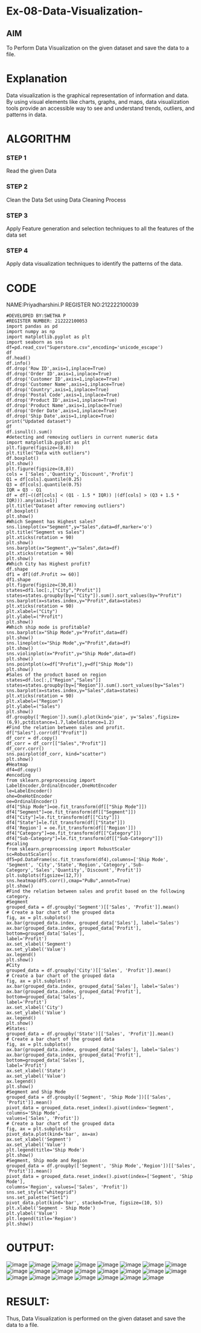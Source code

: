 # Ex-08-Data-Visualization-

## AIM
To Perform Data Visualization on the given dataset and save the data to a file. 

# Explanation
Data visualization is the graphical representation of information and data. By using visual elements like charts, graphs, and maps, data visualization tools provide an accessible way to see and understand trends, outliers, and patterns in data.

# ALGORITHM
### STEP 1
Read the given Data
### STEP 2
Clean the Data Set using Data Cleaning Process
### STEP 3
Apply Feature generation and selection techniques to all the features of the data set
### STEP 4
Apply data visualization techniques to identify the patterns of the data.


# CODE
NAME:Priyadharshini.P
REGISTER NO:212222100039
```
#DEVELOPED BY:SWETHA P 
#REGISTER NUMBER: 212222100053
import pandas as pd
import numpy as np
import matplotlib.pyplot as plt
import seaborn as sns
df=pd.read_csv("Superstore.csv",encoding='unicode_escape')
df
df.head()
df.info()
df.drop('Row ID',axis=1,inplace=True)
df.drop('Order ID',axis=1,inplace=True)
df.drop('Customer ID',axis=1,inplace=True)
df.drop('Customer Name',axis=1,inplace=True)
df.drop('Country',axis=1,inplace=True)
df.drop('Postal Code',axis=1,inplace=True)
df.drop('Product ID',axis=1,inplace=True)
df.drop('Product Name',axis=1,inplace=True)
df.drop('Order Date',axis=1,inplace=True)
df.drop('Ship Date',axis=1,inplace=True)
print("Updated dataset")
df
df.isnull().sum()
#detecting and removing outliers in current numeric data
import matplotlib.pyplot as plt
plt.figure(figsize=(8,8))
plt.title("Data with outliers")
df.boxplot()
plt.show()
plt.figure(figsize=(8,8))
cols = ['Sales','Quantity','Discount','Profit']
Q1 = df[cols].quantile(0.25)
Q3 = df[cols].quantile(0.75)
IQR = Q3 - Q1
df = df[~((df[cols] < (Q1 - 1.5 * IQR)) |(df[cols] > (Q3 + 1.5 * IQR))).any(axis=1)]
plt.title("Dataset after removing outliers")
df.boxplot()
plt.show()
#Which Segment has Highest sales?
sns.lineplot(x="Segment",y="Sales",data=df,marker='o')
plt.title("Segment vs Sales")
plt.xticks(rotation = 90)
plt.show()
sns.barplot(x="Segment",y="Sales",data=df)
plt.xticks(rotation = 90)
plt.show()
#Which City has Highest profit?
df.shape
df1 = df[(df.Profit >= 60)]
df1.shape
plt.figure(figsize=(30,8))
states=df1.loc[:,["City","Profit"]]
states=states.groupby(by=["City"]).sum().sort_values(by="Profit")
sns.barplot(x=states.index,y="Profit",data=states)
plt.xticks(rotation = 90)
plt.xlabel=("City")
plt.ylabel=("Profit")
plt.show()
#Which ship mode is profitable?
sns.barplot(x="Ship Mode",y="Profit",data=df)
plt.show()
sns.lineplot(x="Ship Mode",y="Profit",data=df)
plt.show()
sns.violinplot(x="Profit",y="Ship Mode",data=df)
plt.show()
sns.pointplot(x=df["Profit"],y=df["Ship Mode"])
plt.show()
#Sales of the product based on region
states=df.loc[:,["Region","Sales"]]
states=states.groupby(by=["Region"]).sum().sort_values(by="Sales")
sns.barplot(x=states.index,y="Sales",data=states)
plt.xticks(rotation = 90)
plt.xlabel=("Region")
plt.ylabel=("Sales")
plt.show()
df.groupby(['Region']).sum().plot(kind='pie', y='Sales',figsize=
(6,9),pctdistance=1.7,labeldistance=1.2)
#Find the relation between sales and profit.
df["Sales"].corr(df["Profit"])
df_corr = df.copy()
df_corr = df_corr[["Sales","Profit"]]
df_corr.corr()
sns.pairplot(df_corr, kind="scatter")
plt.show()
#Heatmap
df4=df.copy()
#encoding
from sklearn.preprocessing import LabelEncoder,OrdinalEncoder,OneHotEncoder
le=LabelEncoder()
ohe=OneHotEncoder
oe=OrdinalEncoder()
df4["Ship Mode"]=oe.fit_transform(df[["Ship Mode"]])
df4["Segment"]=oe.fit_transform(df[["Segment"]])
df4["City"]=le.fit_transform(df[["City"]])
df4["State"]=le.fit_transform(df[["State"]])
df4['Region'] = oe.fit_transform(df[['Region']])
df4["Category"]=oe.fit_transform(df[["Category"]])
df4["Sub-Category"]=le.fit_transform(df[["Sub-Category"]])
#scaling
from sklearn.preprocessing import RobustScaler
sc=RobustScaler()
df5=pd.DataFrame(sc.fit_transform(df4),columns=['Ship Mode', 'Segment', 'City','State','Region','Category','Sub-Category','Sales','Quantity','Discount','Profit'])
plt.subplots(figsize=(12,7))
sns.heatmap(df5.corr(),cmap="PuBu",annot=True)
plt.show()
#Find the relation between sales and profit based on the following category.
#Segment
grouped_data = df.groupby('Segment')[['Sales', 'Profit']].mean()
# Create a bar chart of the grouped data
fig, ax = plt.subplots()
ax.bar(grouped_data.index, grouped_data['Sales'], label='Sales')
ax.bar(grouped_data.index, grouped_data['Profit'], bottom=grouped_data['Sales'],
label='Profit')
ax.set_xlabel('Segment')
ax.set_ylabel('Value')
ax.legend()
plt.show()
#City
grouped_data = df.groupby('City')[['Sales', 'Profit']].mean()
# Create a bar chart of the grouped data
fig, ax = plt.subplots()
ax.bar(grouped_data.index, grouped_data['Sales'], label='Sales')
ax.bar(grouped_data.index, grouped_data['Profit'], bottom=grouped_data['Sales'],
label='Profit')
ax.set_xlabel('City')
ax.set_ylabel('Value')
ax.legend()
plt.show()
#States:
grouped_data = df.groupby('State')[['Sales', 'Profit']].mean()
# Create a bar chart of the grouped data
fig, ax = plt.subplots()
ax.bar(grouped_data.index, grouped_data['Sales'], label='Sales')
ax.bar(grouped_data.index, grouped_data['Profit'], bottom=grouped_data['Sales'],
label='Profit')
ax.set_xlabel('State')
ax.set_ylabel('Value')
ax.legend()
plt.show()
#Segment and Ship Mode
grouped_data = df.groupby(['Segment', 'Ship Mode'])[['Sales', 'Profit']].mean()
pivot_data = grouped_data.reset_index().pivot(index='Segment', columns='Ship Mode',
values=['Sales', 'Profit'])
# Create a bar chart of the grouped data
fig, ax = plt.subplots()
pivot_data.plot(kind='bar', ax=ax)
ax.set_xlabel('Segment')
ax.set_ylabel('Value')
plt.legend(title='Ship Mode')
plt.show()
#Segment, Ship mode and Region
grouped_data = df.groupby(['Segment', 'Ship Mode','Region'])[['Sales', 'Profit']].mean()
pivot_data = grouped_data.reset_index().pivot(index=['Segment', 'Ship Mode'],
columns='Region', values=['Sales', 'Profit'])
sns.set_style("whitegrid")
sns.set_palette("Set1")
pivot_data.plot(kind='bar', stacked=True, figsize=(10, 5))
plt.xlabel('Segment - Ship Mode')
plt.ylabel('Value')
plt.legend(title='Region')
plt.show()
```
# OUTPUT:
![image](https://github.com/Priyadharshini-Er/Ex-08-Data-Visualization-/assets/119558093/91702bf9-e553-4326-a009-eb0363cceb4c)
![image](https://github.com/Priyadharshini-Er/Ex-08-Data-Visualization-/assets/119558093/81bbe7a8-c451-44ae-a945-a28f29268b12)
![image](https://github.com/Priyadharshini-Er/Ex-08-Data-Visualization-/assets/119558093/05591653-b175-4d61-9d77-fc06a565f927)
![image](https://github.com/Priyadharshini-Er/Ex-08-Data-Visualization-/assets/119558093/b7540ecb-7d3f-4e5f-a1ba-48f4ac6e07e5)
![image](https://github.com/Priyadharshini-Er/Ex-08-Data-Visualization-/assets/119558093/ef5eac8e-e98f-4b57-9436-507f53cd5d56)
![image](https://github.com/Priyadharshini-Er/Ex-08-Data-Visualization-/assets/119558093/7002d356-e7f7-470d-bc8e-703c5e1dd140)
![image](https://github.com/Priyadharshini-Er/Ex-08-Data-Visualization-/assets/119558093/47388148-a922-4cc5-b1b8-0a6810993d1a)
![image](https://github.com/Priyadharshini-Er/Ex-08-Data-Visualization-/assets/119558093/d77f4c18-b707-4e15-b61a-282694a43f8e)
![image](https://github.com/Priyadharshini-Er/Ex-08-Data-Visualization-/assets/119558093/146ca225-eb4d-422e-ac98-b6bd1e3b12fd)
![image](https://github.com/Priyadharshini-Er/Ex-08-Data-Visualization-/assets/119558093/41a186f6-5d9c-4d70-9a03-670a7c15e9df)
![image](https://github.com/Priyadharshini-Er/Ex-08-Data-Visualization-/assets/119558093/2a6cd428-a7d9-4ad8-86df-aa3c5282ac94)
![image](https://github.com/Priyadharshini-Er/Ex-08-Data-Visualization-/assets/119558093/ed353f22-3782-4a1e-82bf-1c7ad5616649)
![image](https://github.com/Priyadharshini-Er/Ex-08-Data-Visualization-/assets/119558093/7c5cbc01-cca5-4408-a8c3-e592fa518e23)
![image](https://github.com/Priyadharshini-Er/Ex-08-Data-Visualization-/assets/119558093/c765e8d7-050e-44da-86e2-e6df0206b9cf)
![image](https://github.com/Priyadharshini-Er/Ex-08-Data-Visualization-/assets/119558093/278f2e73-151f-4cf6-8132-02442d77acc1)
![image](https://github.com/Priyadharshini-Er/Ex-08-Data-Visualization-/assets/119558093/766a5d13-3870-43cb-a55f-aa94cc45425b)
![image](https://github.com/Priyadharshini-Er/Ex-08-Data-Visualization-/assets/119558093/a1efcac9-718f-4b16-89b4-9b8a71b7c36f)
![image](https://github.com/Priyadharshini-Er/Ex-08-Data-Visualization-/assets/119558093/cfbaae56-4596-4914-8261-2061ab17a30c)
![image](https://github.com/Priyadharshini-Er/Ex-08-Data-Visualization-/assets/119558093/3d2fc622-b7b3-42cb-888a-fb29e21d3b5f)
![image](https://github.com/Priyadharshini-Er/Ex-08-Data-Visualization-/assets/119558093/77133752-d3d9-4fbb-b02f-966ee66586fe)
![image](https://github.com/Priyadharshini-Er/Ex-08-Data-Visualization-/assets/119558093/26637fc1-ab65-460d-9913-c123675822a7)
![image](https://github.com/Priyadharshini-Er/Ex-08-Data-Visualization-/assets/119558093/7331c175-f43a-4601-a429-be451116f668)
![image](https://github.com/Priyadharshini-Er/Ex-08-Data-Visualization-/assets/119558093/6ebaea01-4d54-4542-b79c-3267da4448fc)

# RESULT:
Thus, Data Visualization is performed on the given dataset and save the data to a file.

